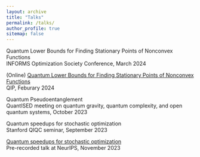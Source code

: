 ```yaml
---
layout: archive
title: "Talks"
permalink: /talks/
author_profile: true
sitemap: false
---
```


Quantum Lower Bounds for Finding Stationary Points of Nonconvex Functions
<br />
INFORMS Optimization Society Conference, March 2024

(Online) [Quantum Lower Bounds for Finding Stationary Points of Nonconvex Functions](https://www.youtube.com/watch?v=24ZJyB9JfTs&t=928s)
<br />
QIP, Feburary 2024 

Quantum Pseudoentanglement
<br />
QuantISED meeting on quantum gravity, quantum complexity, and open quantum systems, October 2023

Quantum speedups for stochastic optimization
<br />
Stanford QIQC seminar, September 2023

[Quantum speedups for stochastic optimization](https://recorder-v3.slideslive.com/?share=88602&s=8db9eb5c-9669-4695-aaf1-12239a81d4b6)
<br />
Pre-recorded talk at NeurIPS, November 2023
